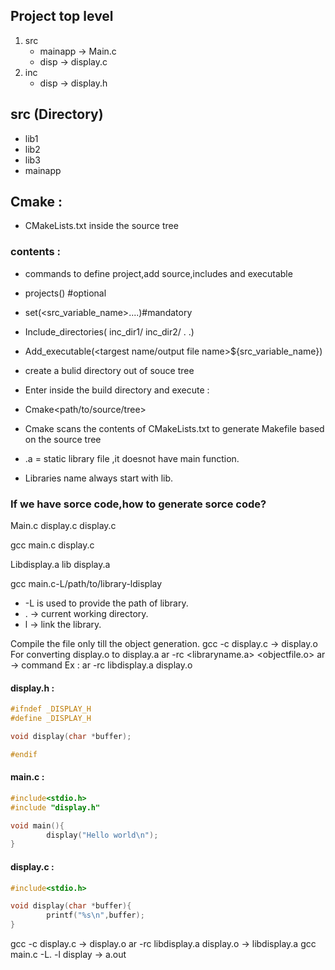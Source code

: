 
## Project top level 
1. src
     - mainapp -> Main.c
     - disp  -> display.c
2. inc
     - disp  -> display.h

## src (Directory)  
- lib1
- lib2
- lib3
- mainapp

## Cmake :
- CMakeLists.txt inside the source tree
### contents :
- commands to define project,add source,includes and executable

- projects(<project name>) #optional
- set(<src_variable_name><src1><src2><src3>....)#mandatory
- Include_directories(
             inc_dir1/
             inc_dir2/
             .
             .)
- Add_executable(<targest name/output file name>${src_variable_name})
 
- create a bulid directory out of souce tree
- Enter inside the build directory and execute :
- Cmake<path/to/source/tree>
- Cmake scans the contents of CMakeLists.txt to generate Makefile based on the source tree
 
- .a = static library file ,it doesnot have main function.
- Libraries name always start with lib.
### If we have sorce code,how to generate sorce code?
Main.c display.c display.c

gcc main.c display.c

Libdisplay.a lib display.a

gcc main.c-L/path/to/library-ldisplay

- -L is used to provide the path of library.
- . -> current working directory.
- l -> link the library.

Compile the file only till the object generation.
  gcc -c display.c  ->  display.o
For converting display.o to display.a
   ar -rc <libraryname.a> <objectfile.o>
   ar -> command
   Ex : ar -rc libdisplay.a display.o 

#### display.h :
```c
#ifndef _DISPLAY_H
#define _DISPLAY_H

void display(char *buffer);

#endif
```
#### main.c :
```c
#include<stdio.h>
#include "display.h"

void main(){
        display("Hello world\n");
}
```
#### display.c :
```c
#include<stdio.h>

void display(char *buffer){
        printf("%s\n",buffer);
}
```
gcc -c display.c  -> display.o
ar -rc libdisplay.a display.o  -> libdisplay.a
gcc main.c -L. -l display  -> a.out



